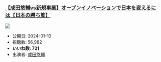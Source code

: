 ### [【成田悠輔vs新規事業】オープンイノベーションで日本を変えるには【日本の勝ち筋】](https://www.youtube.com/watch?v=nxh_IbdxQjU)
[![](https://img.youtube.com/vi/nxh_IbdxQjU/sddefault.jpg)](https://www.youtube.com/watch?v=nxh_IbdxQjU)
-   公開日: 2024-01-13
-   視聴数: 56,982
-   **いいね数: 721**
-   出演者: [成田悠輔](/rehacq_fan/people/成田悠輔 "wikilink")
